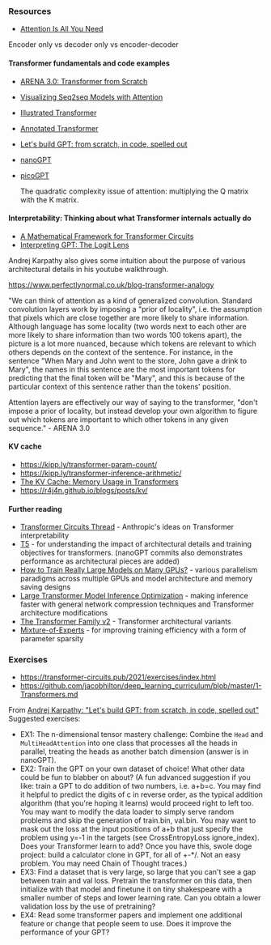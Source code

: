 ### Resources
- [Attention Is All You Need](https://arxiv.org/abs/1706.03762)

Encoder only vs decoder only vs encoder-decoder

#### Transformer fundamentals and code examples
- [ARENA 3.0: Transformer from Scratch](https://arena3-chapter1-transformer-interp.streamlit.app/[1.1]_Transformer_from_Scratch)
- [Visualizing Seq2seq Models with Attention](https://jalammar.github.io/visualizing-neural-machine-translation-mechanics-of-seq2seq-models-with-attention/)
- [Illustrated Transformer](http://jalammar.github.io/illustrated-transformer/)
- [Annotated Transformer](http://nlp.seas.harvard.edu/annotated-transformer/)
- [Let's build GPT: from scratch, in code, spelled out](https://youtu.be/kCc8FmEb1nY?si=R69O7ePGfoMg3pmc)
- [nanoGPT](https://github.com/karpathy/nanogpt)
- [picoGPT](https://github.com/jaymody/picoGPT)

  The quadratic complexity issue of attention: multiplying the Q matrix with the K matrix.
  
#### Interpretability: Thinking about what Transformer internals actually do  
- [A Mathematical Framework for Transformer Circuits](https://transformer-circuits.pub/2021/framework/index.html)
- [Interpreting GPT: The Logit Lens](https://www.lesswrong.com/posts/AcKRB8wDpdaN6v6ru/interpreting-gpt-the-logit-lens)

Andrej Karpathy also gives some intuition about the purpose of various architectural details in his youtube walkthrough.

https://www.perfectlynormal.co.uk/blog-transformer-analogy

"We can think of attention as a kind of generalized convolution. Standard convolution layers work by imposing a "prior of locality", i.e. the assumption that pixels which are close together are more likely to share information. Although language has some locality (two words next to each other are more likely to share information than two words 100 tokens apart), the picture is a lot more nuanced, because which tokens are relevant to which others depends on the context of the sentence. For instance, in the sentence "When Mary and John went to the store, John gave a drink to Mary", the names in this sentence are the most important tokens for predicting that the final token will be "Mary", and this is because of the particular context of this sentence rather than the tokens' position.

Attention layers are effectively our way of saying to the transformer, "don't impose a prior of locality, but instead develop your own algorithm to figure out which tokens are important to which other tokens in any given sequence." - ARENA 3.0

#### KV cache
- https://kipp.ly/transformer-param-count/
- https://kipp.ly/transformer-inference-arithmetic/
- [The KV Cache: Memory Usage in Transformers](https://www.youtube.com/watch?v=80bIUggRJf4)
- https://r4j4n.github.io/blogs/posts/kv/

#### Further reading
- [Transformer Circuits Thread](https://transformer-circuits.pub/) - Anthropic's ideas on Transformer interpretability
- [T5](https://arxiv.org/abs/1910.10683) - for understanding the impact of architectural details and training objectives for transformers. (nanoGPT commits also demonstrates performance as architectural pieces are added)
- [How to Train Really Large Models on Many GPUs?](https://lilianweng.github.io/posts/2021-09-25-train-large/) - various parallelism paradigms across multiple GPUs and model architecture and memory saving designs
- [Large Transformer Model Inference Optimization](https://lilianweng.github.io/posts/2023-01-10-inference-optimization/) - making inference faster with general network compression techniques and Transformer architecture modifications
- [The Transformer Family v2](https://lilianweng.github.io/posts/2023-01-27-the-transformer-family-v2/) - Transformer architectural variants
- [Mixture-of-Experts](https://arxiv.org/abs/1701.06538) - for improving training efficiency with a form of parameter sparsity

### Exercises
- https://transformer-circuits.pub/2021/exercises/index.html
- https://github.com/jacobhilton/deep_learning_curriculum/blob/master/1-Transformers.md
  
From [Andrej Karpathy: "Let's build GPT: from scratch, in code, spelled out"](https://youtu.be/kCc8FmEb1nY?si=R69O7ePGfoMg3pmc)
Suggested exercises:
- EX1: The n-dimensional tensor mastery challenge: Combine the `Head` and `MultiHeadAttention` into one class that processes all the heads in parallel, treating the heads as another batch dimension (answer is in nanoGPT).
- EX2: Train the GPT on your own dataset of choice! What other data could be fun to blabber on about? (A fun advanced suggestion if you like: train a GPT to do addition of two numbers, i.e. a+b=c. You may find it helpful to predict the digits of c in reverse order, as the typical addition algorithm (that you're hoping it learns) would proceed right to left too. You may want to modify the data loader to simply serve random problems and skip the generation of train.bin, val.bin. You may want to mask out the loss at the input positions of a+b that just specify the problem using y=-1 in the targets (see CrossEntropyLoss ignore_index). Does your Transformer learn to add? Once you have this, swole doge project: build a calculator clone in GPT, for all of +-*/. Not an easy problem. You may need Chain of Thought traces.)
- EX3: Find a dataset that is very large, so large that you can't see a gap between train and val loss. Pretrain the transformer on this data, then initialize with that model and finetune it on tiny shakespeare with a smaller number of steps and lower learning rate. Can you obtain a lower validation loss by the use of pretraining?
- EX4: Read some transformer papers and implement one additional feature or change that people seem to use. Does it improve the performance of your GPT?

